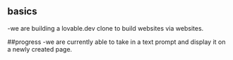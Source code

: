 ## basics
-we are building a lovable.dev clone to build websites via websites.


##progress
-we are currently able to take in a text prompt and display it on a newly created page.